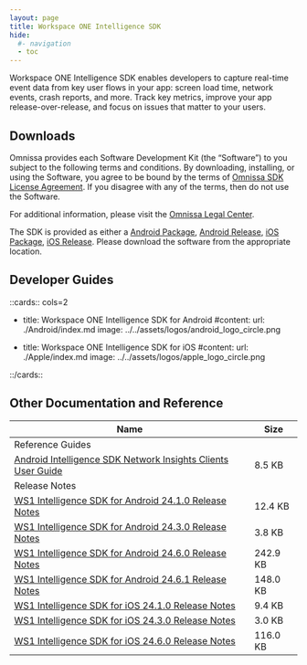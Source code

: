 ```yaml
---
layout: page
title: Workspace ONE Intelligence SDK
hide:
  #- navigation
  - toc
---
```


Workspace ONE Intelligence SDK enables developers to capture real-time event data from key user flows in your app: screen load time, network events, crash reports, and more. Track key metrics, improve your app release-over-release, and focus on issues that matter to your users.

## Downloads

Omnissa provides each Software Development Kit (the “Software”) to you subject to the following terms and conditions. By downloading, installing, or using the Software, you agree to be bound by the terms of [Omnissa SDK License Agreement](https://static.omnissa.com/sites/default/files/omnissa-sdk-agreement.pdf). If you disagree with any of the terms, then do not use the Software.

For additional information, please visit the [Omnissa Legal Center](https://www.omnissa.com/legal-center/).

The SDK is provided as either a [Android Package](https://github.com/orgs/euc-releases/packages?repo_name=ws1-intelligencesdk-sdk-android), [Android Release](https://github.com/euc-releases/ws1-intelligencesdk-sdk-android/releases), [iOS Package](https://github.com/orgs/euc-releases/packages?repo_name=ws1-intelligencesdk-sdk-ios), [iOS Release](https://github.com/euc-releases/ws1-intelligencesdk-sdk-ios/releases). Please download the software from the appropriate location.

## Developer Guides

::cards:: cols=2

- title: Workspace ONE Intelligence SDK for Android 
  #content: 
  url: ./Android/index.md
  image: ../../assets/logos/android_logo_circle.png

- title: Workspace ONE Intelligence SDK for iOS
  #content: 
  url: ./Apple/index.md
  image: ../../assets/logos/apple_logo_circle.png

::/cards::

## Other Documentation and Reference
| Name | Size |
| --- | --- |
| Reference Guides |   |
| [Android Intelligence SDK Network Insights Clients User Guide](guides/Android-Intelligence-SDK-Network-20240213.pdf) | 8.5 KB |
| Release Notes |   |
| [WS1 Intelligence SDK for Android 24.1.0 Release Notes](guides/WS1-Intelligence-SDK-for-Android-24.1.0-Release-Notes.pdf) | 12.4 KB |
| [WS1 Intelligence SDK for Android 24.3.0 Release Notes](guides/WS1-Intelligence-SDK-for-Android-24.3.0-Release-Notes.pdf) | 3.8 KB |
| [WS1 Intelligence SDK for Android 24.6.0 Release Notes](guides/WS1-Intelligence-SDK-for-Android-24.6.0-Release-Notes.pdf) | 242.9 KB |
| [WS1 Intelligence SDK for Android 24.6.1 Release Notes](guides/WS1-Intelligence-SDK-for-Android-24.6.1-Release-Notes.pdf) | 148.0 KB |
| [WS1 Intelligence SDK for iOS 24.1.0 Release Notes](guides/WS1-Intelligence-SDK-for-iOS-24.1.0-Release-Notes.pdf) | 9.4 KB |
| [WS1 Intelligence SDK for iOS 24.3.0 Release Notes](guides/WS1-Intelligence-SDK-for-iOS-24.3.0-Release-Notes.pdf) | 3.0 KB |
| [WS1 Intelligence SDK for iOS 24.6.0 Release Notes](guides/WS1-Intelligence-SDK-for-iOS-24.6.0-Release-Notes.pdf) | 116.0 KB |
